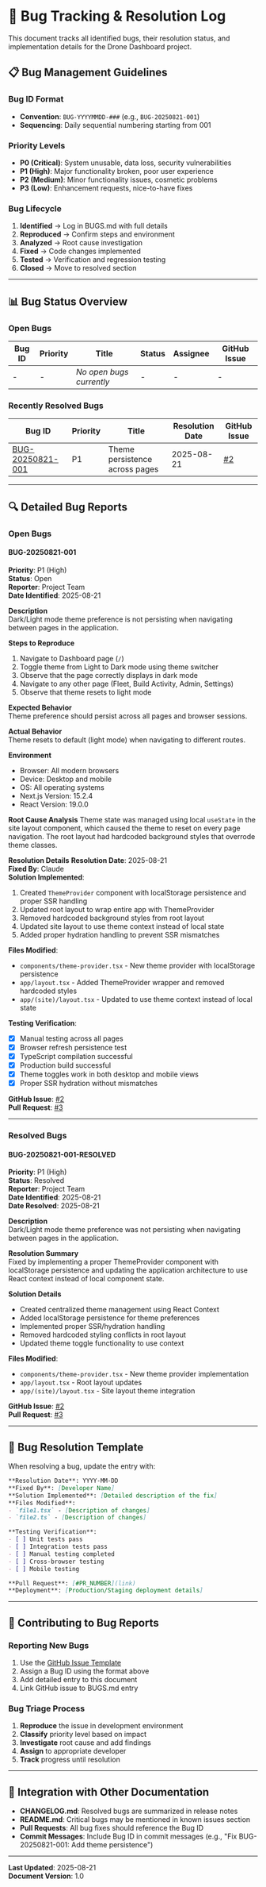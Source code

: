 # 🐛 Bug Tracking & Resolution Log

This document tracks all identified bugs, their resolution status, and implementation details for the Drone Dashboard project.

## 📋 Bug Management Guidelines

### Bug ID Format
- **Convention**: `BUG-YYYYMMDD-###` (e.g., `BUG-20250821-001`)
- **Sequencing**: Daily sequential numbering starting from 001

### Priority Levels
- **P0 (Critical)**: System unusable, data loss, security vulnerabilities
- **P1 (High)**: Major functionality broken, poor user experience
- **P2 (Medium)**: Minor functionality issues, cosmetic problems
- **P3 (Low)**: Enhancement requests, nice-to-have fixes

### Bug Lifecycle
1. **Identified** → Log in BUGS.md with full details
2. **Reproduced** → Confirm steps and environment
3. **Analyzed** → Root cause investigation
4. **Fixed** → Code changes implemented
5. **Tested** → Verification and regression testing
6. **Closed** → Move to resolved section

---

## 📊 Bug Status Overview

### Open Bugs
| Bug ID | Priority | Title | Status | Assignee | GitHub Issue |
|--------|----------|-------|--------|----------|--------------|
| - | - | *No open bugs currently* | - | - | - |

### Recently Resolved Bugs
| Bug ID | Priority | Title | Resolution Date | GitHub Issue |
|--------|----------|-------|----------------|--------------|
| [BUG-20250821-001](#bug-20250821-001-resolved) | P1 | Theme persistence across pages | 2025-08-21 | [#2](https://github.com/chalpert/drone-dashboard/issues/2) |

---

## 🔍 Detailed Bug Reports

### Open Bugs

#### BUG-20250821-001
**Priority**: P1 (High)  
**Status**: Open  
**Reporter**: Project Team  
**Date Identified**: 2025-08-21  

**Description**  
Dark/Light mode theme preference is not persisting when navigating between pages in the application.

**Steps to Reproduce**
1. Navigate to Dashboard page (`/`)
2. Toggle theme from Light to Dark mode using theme switcher
3. Observe that the page correctly displays in dark mode
4. Navigate to any other page (Fleet, Build Activity, Admin, Settings)
5. Observe that theme resets to light mode

**Expected Behavior**  
Theme preference should persist across all pages and browser sessions.

**Actual Behavior**  
Theme resets to default (light mode) when navigating to different routes.

**Environment**
- Browser: All modern browsers
- Device: Desktop and mobile
- OS: All operating systems
- Next.js Version: 15.2.4
- React Version: 19.0.0

**Root Cause Analysis**
Theme state was managed using local `useState` in the site layout component, which caused the theme to reset on every page navigation. The root layout had hardcoded background styles that overrode theme classes.

**Resolution Details**
**Resolution Date**: 2025-08-21  
**Fixed By**: Claude  
**Solution Implemented**: 
1. Created `ThemeProvider` component with localStorage persistence and proper SSR handling
2. Updated root layout to wrap entire app with ThemeProvider
3. Removed hardcoded background styles from root layout
4. Updated site layout to use theme context instead of local state
5. Added proper hydration handling to prevent SSR mismatches

**Files Modified**: 
- `components/theme-provider.tsx` - New theme provider with localStorage persistence
- `app/layout.tsx` - Added ThemeProvider wrapper and removed hardcoded styles
- `app/(site)/layout.tsx` - Updated to use theme context instead of local state

**Testing Verification**:
- [x] Manual testing across all pages
- [x] Browser refresh persistence test
- [x] TypeScript compilation successful
- [x] Production build successful
- [x] Theme toggles work in both desktop and mobile views
- [x] Proper SSR hydration without mismatches

**GitHub Issue**: [#2](https://github.com/chalpert/drone-dashboard/issues/2)  
**Pull Request**: [#3](https://github.com/chalpert/drone-dashboard/pull/3)  

---

### Resolved Bugs

#### BUG-20250821-001-RESOLVED
**Priority**: P1 (High)  
**Status**: Resolved  
**Reporter**: Project Team  
**Date Identified**: 2025-08-21  
**Date Resolved**: 2025-08-21  

**Description**  
Dark/Light mode theme preference was not persisting when navigating between pages in the application.

**Resolution Summary**  
Fixed by implementing a proper ThemeProvider component with localStorage persistence and updating the application architecture to use React context instead of local component state.

**Solution Details**  
- Created centralized theme management using React Context
- Added localStorage persistence for theme preferences
- Implemented proper SSR/hydration handling
- Removed hardcoded styling conflicts in root layout
- Updated theme toggle functionality to use context

**Files Modified**: 
- `components/theme-provider.tsx` - New theme provider implementation
- `app/layout.tsx` - Root layout updates
- `app/(site)/layout.tsx` - Site layout theme integration

**GitHub Issue**: [#2](https://github.com/chalpert/drone-dashboard/issues/2)  
**Pull Request**: [#3](https://github.com/chalpert/drone-dashboard/pull/3)

---

## 🔧 Bug Resolution Template

When resolving a bug, update the entry with:

```markdown
**Resolution Date**: YYYY-MM-DD  
**Fixed By**: [Developer Name]  
**Solution Implemented**: [Detailed description of the fix]  
**Files Modified**: 
- `file1.tsx` - [Description of changes]
- `file2.ts` - [Description of changes]

**Testing Verification**:
- [ ] Unit tests pass
- [ ] Integration tests pass
- [ ] Manual testing completed
- [ ] Cross-browser testing
- [ ] Mobile testing

**Pull Request**: [#PR_NUMBER](link)  
**Deployment**: [Production/Staging deployment details]
```

---

## 📝 Contributing to Bug Reports

### Reporting New Bugs
1. Use the [GitHub Issue Template](.github/ISSUE_TEMPLATE/bug_report.yml)
2. Assign a Bug ID using the format above
3. Add detailed entry to this document
4. Link GitHub issue to BUGS.md entry

### Bug Triage Process
1. **Reproduce** the issue in development environment
2. **Classify** priority level based on impact
3. **Investigate** root cause and add findings
4. **Assign** to appropriate developer
5. **Track** progress until resolution

---

## 🔄 Integration with Other Documentation

- **CHANGELOG.md**: Resolved bugs are summarized in release notes
- **README.md**: Critical bugs may be mentioned in known issues section
- **Pull Requests**: All bug fixes should reference the Bug ID
- **Commit Messages**: Include Bug ID in commit messages (e.g., "Fix BUG-20250821-001: Add theme persistence")

---

**Last Updated**: 2025-08-21  
**Document Version**: 1.0
